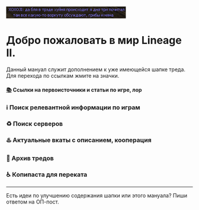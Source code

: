 ![](xoxoji.png)

# Добро пожаловать в мир Lineage II.

Данный мануал служит дополнением к уже имеющейся шапке треда. Для перехода по ссылкам жмите на значки.

#### [📚](lore.md) Ссылки на первоисточники и статьи по игре, лор

### ℹ️ Поиск релевантной информации по играм

### ♻️ Поиск серверов

### ♨️ Актуальные вкаты с описанием, кооперация

### 📆 Архив тредов

### ♿ Копипаста для переката

------

Есть идеи по улучшению содержания шапки или этого мануала? Пиши ответом на ОП-пост.
